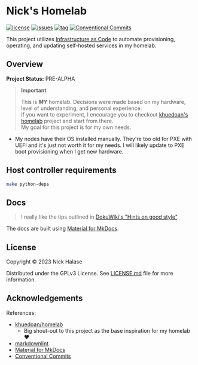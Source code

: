 # Nick's Homelab

[![license](https://img.shields.io/github/license/nwsmonster/homelab?style=flat-square&logo=gnu&logoColor=white)](https://www.gnu.org/licenses/gpl-3.0.html)
[![issues](https://img.shields.io/github/issues-raw/nwsmonster/homelab)](https://github.com/nwsmonster/homelab/issues)
[![tag](https://img.shields.io/github/v/tag/nwsmonster/homelab?style=flat-square&logo=semver&logoColor=white)](https://github.com/nwsmonster/homelab/tags)
[![Conventional Commits](https://img.shields.io/badge/Conventional%20Commits-1.0.0-%23FE5196?logo=conventionalcommits&logoColor=white)](https://conventionalcommits.org)

This project utilizes [Infrastructure as Code](https://en.wikipedia.org/wiki/Infrastructure_as_code) to automate provisioning, operating, and updating self-hosted services in my homelab.

## Overview

**Project Status:** PRE-ALPHA

> **Important**
>
> This is _**MY**_ homelab. Decisions were made based on my hardware, level of understanding, and personal experience.  
> If you want to experiment, I encourage you to checkout [khuedoan's homelab](https://github.com/khuedoan/homelab) project and start from there.  
> My goal for this project is for my own needs.

- My nodes have their OS installed manually. They're too old for PXE with UEFI and it's just not worth it for my needs. I will likely update to PXE boot provisioning when I get new hardware.

## Host controller requirements

```bash
make python-deps
```

## Docs

> I really like the tips outlined in [DokuWiki's "Hints on good style"](https://www.dokuwiki.org/tips:good_style).

The docs are built using [Material for MkDocs](https://squidfunk.github.io/mkdocs-material/).

## License

Copyright &copy; 2023 Nick Halase

Distributed under the GPLv3 License.
See [LICENSE.md](https://github.com/nwsmonster/homelab/blob/main/LICENSE) file for more information.

## Acknowledgements

References:

- [khuedoan/homelab](https://github.com/khuedoan/homelab)
  - Big shout-out to this project as the base inspiration for my homelab ❤️
- [markdownlint](https://github.com/DavidAnson/vscode-markdownlint)
- [Material for MkDocs](https://squidfunk.github.io/mkdocs-material/)
- [Conventional Commits](https://conventionalcommits.org)
